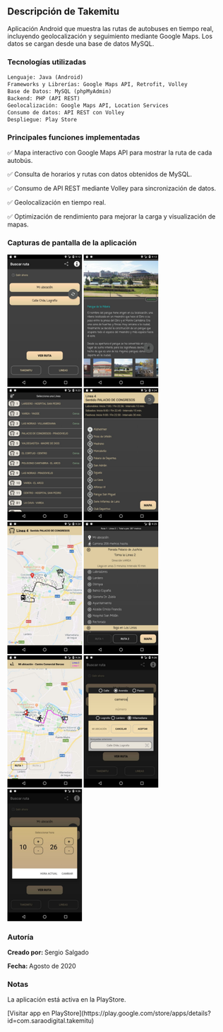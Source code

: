 <h2>Descripción de Takemitu</h2>

<p>Aplicación Android que muestra las rutas de autobuses en tiempo real, incluyendo geolocalización y seguimiento mediante Google Maps. Los datos se cargan desde una base de datos MySQL.</p>


<h3>Tecnologías utilizadas</h3>

    Lenguaje: Java (Android)
    Frameworks y Librerías: Google Maps API, Retrofit, Volley
    Base de Datos: MySQL (phpMyAdmin)
    Backend: PHP (API REST)
    Geolocalización: Google Maps API, Location Services
    Consumo de datos: API REST con Volley
    Despliegue: Play Store

<h3>Principales funciones implementadas</h3>

✅ Mapa interactivo con Google Maps API para mostrar la ruta de cada autobús.

✅ Consulta de horarios y rutas con datos obtenidos de MySQL.

✅ Consumo de API REST mediante Volley para sincronización de datos.

✅ Geolocalización en tiempo real.

✅ Optimización de rendimiento para mejorar la carga y visualización de mapas.

<h3>Capturas de pantalla de la aplicación</h3>

<img src="app/screenshots/01-principal.jpg" style="max-height: 300px">
<img src="app/screenshots/02-sitios.jpg" style="max-height: 300px">
<img src="app/screenshots/03-lineas.jpg" style="max-height: 300px">
<img src="app/screenshots/04-lineas2.jpg" style="max-height: 300px">
<img src="app/screenshots/05-lineas3.jpg" style="max-height: 300px">
<img src="app/screenshots/06-ruta1.jpg" style="max-height: 300px">
<img src="app/screenshots/07-ruta2.jpg" style="max-height: 300px">
<img src="app/screenshots/08-direcciones.jpg" style="max-height: 300px">
<img src="app/screenshots/09-hora.jpg" style="max-height: 300px">


<h3>Autoría</h3>
<p><b>Creado por: </b>Sergio Salgado</p>
<p><b>Fecha: </b>Agosto de 2020</p>

<h3>Notas</h3>
<p>La aplicación está activa en la PlayStore.</p>
[Visitar app en PlayStore](https://play.google.com/store/apps/details?id=com.saraodigital.takemitu)

